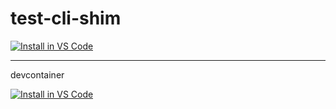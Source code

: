 # test-cli-shim

[![Install in VS Code](https://img.shields.io/badge/VS_Code-Install_Server-0098FF?style=flat-square)](https://insiders.vscode.dev/redirect?url=vscode%3Amcp%2Finstall%3F%7B%22name%22%3A%22test-cli%22%2C%22command%22%3A%22docker%22%2C%22args%22%3A%5B%22run%22%2C%22-p%22%2C%225000:5000%22%2C%22ghcr.io%2Fmayank-msj-singh%2Ftest-cli-shim%3Alatest%22%5D%7D)

----------------------

devcontainer

[<img src="https://img.shields.io/badge/VS_Code-Install%20MCP%20Server-0098FF?style=flat-square" alt="Install in VS Code">](https://insiders.vscode.dev/redirect?url=vscode%3Amcp%2Finstall%3F%257B%2522name%2522%253A%2522test-cli%2522%252C%2522command%2522%253A%2522docker%2522%252C%2522args%2522%253A%255B%2522run%2522%252C%2522--rm%2522%252C%2522-p%2522%252C%25225000%3A5000%2522%252C%2522ghcr.io%2Fmayank-msj-singh%2Ftest-cli%3Alatest%2522%255D%252C%2522transport%2522%253A%257B%2522type%2522%253A%2522http%2522%252C%2522url%2522%253A%2522http%3A%2F%2Flocalhost%3A5000%2Fmcp%2522%257D%257D)


